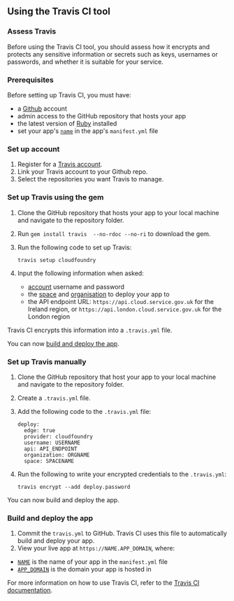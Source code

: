 ## Using the Travis CI tool

### Assess Travis

Before using the Travis CI tool, you should assess how it encrypts and protects any sensitive information or secrets such as keys, usernames or passwords, and whether it is suitable for your service.

### Prerequisites

Before setting up Travis CI, you must have:

- a [Github](https://github.com/) account
- admin access to the GitHub repository that hosts your app
- the latest version of [Ruby](https://www.ruby-lang.org/en/downloads/) installed
- set your app's [`name`](/deploying_apps.html#names-routes-and-domains) in the app's `manifest.yml` file

### Set up account

1. Register for a [Travis account](https://travis-ci.org).
1. Link your Travis account to your Github repo.
1. Select the repositories you want Travis to manage.

### Set up Travis using the gem

1. Clone the GitHub repository that hosts your app to your local machine and navigate to the repository folder.
1. Run `gem install travis  --no-rdoc --no-ri` to download the gem.
1. Run the following code to set up Travis:

    ```
    travis setup cloudfoundry
    ```

1. Input the following information when asked:
    - [account](/using_ci.html#configure-your-ci-tool-accounts) username and password
    - the [space](/orgs_spaces_users.html#spaces) and [organisation](/orgs_spaces_users.html#organisations) to deploy your app to
    - the API endpoint URL: `https://api.cloud.service.gov.uk` for the Ireland region, or `https://api.london.cloud.service.gov.uk` for the London region

Travis CI encrypts this information into a `.travis.yml` file.

You can now [build and deploy the app](using_ci.html#build-and-deploy-the-app).

### Set up Travis manually

1. Clone the GitHub repository that host your app to your local machine and navigate to the repository folder.
1. Create a `.travis.yml` file.
1. Add the following code to the `.travis.yml` file:

    ```
    deploy:
      edge: true
      provider: cloudfoundry
      username: USERNAME
      api: API_ENDPOINT
      organization: ORGNAME
      space: SPACENAME
    ```
1. Run the following to write your encrypted credentials to the `.travis.yml`:

    ```
    travis encrypt --add deploy.password
    ```

You can now build and deploy the app.

### Build and deploy the app

1. Commit the `travis.yml` to GitHub. Travis CI uses this file to automatically build and deploy your app.
1. View your live app at `https://NAME.APP_DOMAIN`, where:
  - [`NAME`](/deploying_apps.html#names-routes-and-domains) is the name of your app in the `manifest.yml` file
  - [`APP_DOMAIN`](/orgs_spaces_users.html#regions) is the domain your app is hosted in

For more information on how to use Travis CI, refer to the [Travis CI documentation](https://docs.travis-ci.com).
